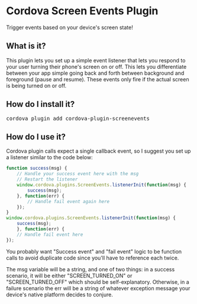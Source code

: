 # Cordova Screen Events Plugin
Trigger events based on your device's screen state!
## What is it?
This plugin lets you set up a simple event listener that lets you respond to your user turning their phone's screen on or off. This lets you differentiate between your app simple going back and forth between background and foreground (pause and resume). These events only fire if the actual screen is being turned on or off.
## How do I install it?
<pre>
cordova plugin add cordova-plugin-screenevents
</pre>
## How do I use it?
Cordova plugin calls expect a single callback event, so I suggest you set up a listener similar to the code below:
```js
function success(msg) {
    // Handle your success event here with the msg
    // Restart the listener
    window.cordova.plugins.ScreenEvents.listenerInit(function(msg) {
        success(msg);
    }, function(err) {
        // Handle fail event again here
    });
}
window.cordova.plugins.ScreenEvents.listenerInit(function(msg) {
    success(msg);
    }, function(err) {
    // Handle fail event here
});
```
You probably want "Success event" and "fail event" logic to be function calls to avoid duplicate code since you'll have to reference each twice.

The msg variable will be a string, and one of two things: in a success scenario, it will be either "SCREEN_TURNED_ON" or "SCREEN_TURNED_OFF" which should be self-explanatory. Otherwise, in a failure scenario the err will be a string of whatever exception message your device's native platform decides to conjure.
